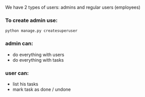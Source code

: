 We have 2 types of users: admins and regular users (employees)

### To create admin use:
```python manage.py createsuperuser```
### admin can:
- do everything with users
- do everything with tasks



### user can:
- list his tasks
- mark task as done / undone


